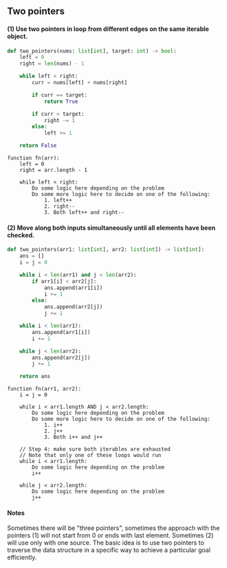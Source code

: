Two pointers
------------

#### (1) Use two pointers in loop from different edges on the same iterable object.

```python
def two_pointers(nums: list[int], target: int) -> bool:
    left = 0
    right = len(nums) - 1

    while left < right:
        curr = nums[left] + nums[right]

        if curr == target:
            return True

        if curr > target:
            right -= 1
        else:
            left += 1

    return False
```

```text
function fn(arr):
    left = 0
    right = arr.length - 1

    while left < right:
        Do some logic here depending on the problem
        Do some more logic here to decide on one of the following:
            1. left++
            2. right--
            3. Both left++ and right--
```

#### (2) Move along both inputs simultaneously until all elements have been checked.

```python
def two_pointers(arr1: list[int], arr2: list[int]) -> list[int]:
    ans = []
    i = j = 0

    while i < len(arr1) and j < len(arr2):
        if arr1[i] < arr2[j]:
            ans.append(arr1[i])
            i += 1
        else:
            ans.append(arr2[j])
            j += 1

    while i < len(arr1):
        ans.append(arr1[i])
        i += 1

    while j < len(arr2):
        ans.append(arr2[j])
        j += 1

    return ans
```

```text
function fn(arr1, arr2):
    i = j = 0
    
    while i < arr1.length AND j < arr2.length:
        Do some logic here depending on the problem
        Do some more logic here to decide on one of the following:
            1. i++
            2. j++
            3. Both i++ and j++

    // Step 4: make sure both iterables are exhausted
    // Note that only one of these loops would run
    while i < arr1.length:
        Do some logic here depending on the problem
        i++

    while j < arr2.length:
        Do some logic here depending on the problem
        j++
```

#### Notes

Sometimes there will be "three pointers", sometimes the approach with the pointers (1) will not start from 0 or ends with last element. 
Sometimes (2) will use only with one source. The basic idea is to use two pointers to traverse the data structure in a specific way to achieve a particular goal efficiently.
